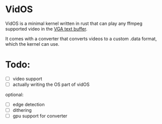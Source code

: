 # VidOS

VidOS is a minimal kernel written in rust that can play any ffmpeg  
supported video in the [VGA text buffer](https://en.wikipedia.org/wiki/VGA_text_mode).  

It comes with a converter that converts videos to a custom .data format, which the kernel can use.

# Todo:  
* [ ] video support
* [ ] actually writing the OS part of vidOS  

optional:  
* [ ] edge detection  
* [ ] dithering  
* [ ] gpu support for converter 
